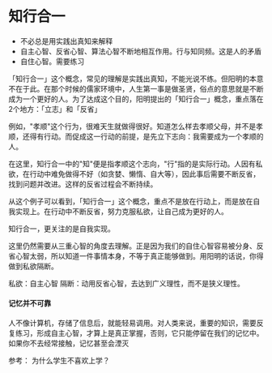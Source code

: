 # 知行合一

#### 

* 不必总是用实践出真知来解释
* 自主心智、反省心智、算法心智不断地相互作用。行与知同频。这是人的矛盾
* 自住心智。需要练习

「知行合一」这个概念，常见的理解是实践出真知，不能光说不练。但阳明的本意不在于此。在那个时候的儒家环境中，人生第一事是做圣贤，俗点的意思就是不断成为一个更好的人。为了达成这个目的，阳明提出的「知行合一」概念，重点落在2个地方：「立志」和「反省」

例如，"孝顺"这个行为，很难天生就做得很好。知道怎么样去孝顺父母，并不是孝顺，还得有行动。而促成这一行动的前提，是先立下志向：我需要成为一个孝顺的人。

在这里，知行合一中的"知"便是指孝顺这个志向，"行"指的是实际行动。人因有私欲，在行动中难免做得不好（如贪婪、懒惰、自大等），因此事后需要不断反省，找到问题并改进。这样的反省过程会不断持续。

从这个例子可以看到，「知行合一」这个概念，重点不是放在行动上，而是放在自我实现上。在行动中不断反省，努力克服私欲，让自己成为更好的人。

知行合一，更关注的是自我实现。

这里仍然需要从三重心智的角度去理解。正是因为我们的自住心智容易被分身、反省心智太弱，所以知道一件事情本身，不等于真正能够做到。用阳明的话说，你得做到私欲隔断。

私欲：自主心智 隔断：动用反省心智，去达到广义理性，而不是狭义理性。



#### 记忆并不可靠

人不像计算机，存储了信息后，就能轻易调用。对人类来说，重要的知识，需要反复练习，形成自主心智，才算上是真正掌握，否则，它只能停留在我们的记忆中。如果你不去经常接触，记忆甚至会湮灭

参考： 为什么学生不喜欢上学？







